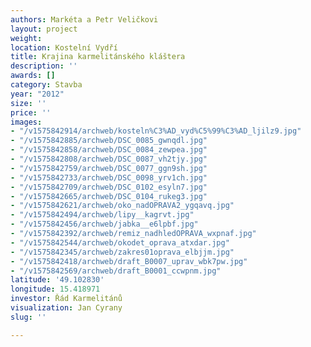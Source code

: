 ```yaml
---
authors: Markéta a Petr Veličkovi
layout: project
weight: 
location: Kostelní Vydří
title: Krajina karmelitánského kláštera
description: ''
awards: []
category: Stavba
year: "2012"
size: ''
price: ''
images:
- "/v1575842914/archweb/kosteln%C3%AD_vyd%C5%99%C3%AD_ljilz9.jpg"
- "/v1575842885/archweb/DSC_0085_gwnqdl.jpg"
- "/v1575842858/archweb/DSC_0084_zewpea.jpg"
- "/v1575842808/archweb/DSC_0087_vh2tjy.jpg"
- "/v1575842759/archweb/DSC_0077_ggn9sh.jpg"
- "/v1575842733/archweb/DSC_0098_yrv1ch.jpg"
- "/v1575842709/archweb/DSC_0102_esyln7.jpg"
- "/v1575842665/archweb/DSC_0104_rukeg3.jpg"
- "/v1575842621/archweb/oko_nadOPRAVA2_ygqavq.jpg"
- "/v1575842494/archweb/lipy__kagrvt.jpg"
- "/v1575842456/archweb/jabka__e6lpbf.jpg"
- "/v1575842392/archweb/remiz_nadhledOPRAVA_wxpnaf.jpg"
- "/v1575842544/archweb/okodet_oprava_atxdar.jpg"
- "/v1575842345/archweb/zakres01oprava_elbjjm.jpg"
- "/v1575842418/archweb/draft_B0007_uprav_wbk7pw.jpg"
- "/v1575842569/archweb/draft_B0001_ccwpnm.jpg"
latitude: '49.102830'
longitude: 15.418971
investor: Řád Karmelitánů
visualization: Jan Cyrany
slug: ''

---
```

